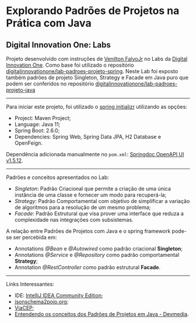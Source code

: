 # Explorando Padrões de Projetos na Prática com Java

## Digital Innovation One: Labs

Projeto desenvolvido com instruções de [Venilton FalvoJr](https://github.com/falvojr) no Labs da [Digital Innovation One](https://www.dio.me/). Como base foi utilizado o repositório [digitalinnovationone/lab-padroes-projeto-spring](https://github.com/digitalinnovationone/lab-padroes-projeto-spring). Neste Lab foi exposto também padrões de projeto Singleton, Strategy e Facade em Java puro que podem ser conferidos no repositório [digitalinnovationone/lab-padroes-projeto-java](https://github.com/digitalinnovationone/lab-padroes-projeto-java)

<hr>

Para iniciar este projeto, foi utilizado o [spring initializr](https://start.spring.io/) utilizando as opções:
* Project: Maven Project;
* Language: Java 11;
* Spring Boot: 2.6.0;
* Dependencies: Spring Web, Spring Data JPA, H2 Database e OpenFeign.

Dependência adicionada manualmente no `pom.xml`: [Springdoc OpenAPI UI v1.5.12](https://mvnrepository.com/artifact/org.springdoc/springdoc-openapi-ui/1.5.12).

<hr>

Padrões e conceitos apresentados no Lab:
* *Singleton*: Padrão Criacional que permite a criação de uma única instância de uma classe e fornecer um modo para recuperá-la;
* *Strategy*: Padrão Comportamental com objetivo de simplificar a variação de algoritmos para a resolução de um mesmo problema;
* *Facade*: Padrão Estrutural que visa prover uma interface que reduza a complexidade nas integrações com subsistemas.

A relação entre Padrões de Projetos com Java e o spring framework pode-se ser percebida em:
* Annotations *@Bean* e *@Autowired* como padrão criacional **Singleton**;
* Annotations *@Service* e *@Repository* como padrão comportamental **Strategy**;
* Annotation *@RestController* como padrão estrutural **Facade**.

<hr>

Links Interessantes:
* IDE: [IntelliJ IDEA Community Edition](https://www.jetbrains.com/idea/);
* [jsonschema2pojo.org](https://www.jsonschema2pojo.org);
* [ViaCEP](https://viacep.com.br);
* [Entendendo os conceitos dos Padrões de Projetos em Java - Devmedia](https://www.devmedia.com.br/entendendo-os-conceitos-dos-padroes-de-projetos-em-java/29083).


